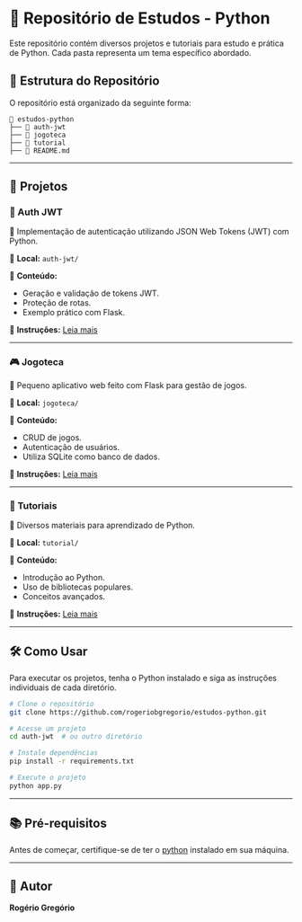 # 📌 Repositório de Estudos - Python

Este repositório contém diversos projetos e tutoriais para estudo e prática de Python. Cada pasta representa um tema específico abordado.

## 📂 Estrutura do Repositório  

O repositório está organizado da seguinte forma:  

```
📂 estudos-python
├── 📂 auth-jwt
├── 📂 jogoteca
├── 📂 tutorial
├── 📄 README.md 
```  

---

## 🚀 Projetos

### 🔑 Auth JWT
📌 Implementação de autenticação utilizando JSON Web Tokens (JWT) com Python.

📂 **Local:** `auth-jwt/`

📜 **Conteúdo:**
- Geração e validação de tokens JWT.
- Proteção de rotas.
- Exemplo prático com Flask.

📌 **Instruções:** [Leia mais](auth-jwt/README.md)

---

### 🎮 Jogoteca
📌 Pequeno aplicativo web feito com Flask para gestão de jogos.

📂 **Local:** `jogoteca/`

📜 **Conteúdo:**
- CRUD de jogos.
- Autenticação de usuários.
- Utiliza SQLite como banco de dados.

📌 **Instruções:** [Leia mais](jogoteca/README.md)

---

### 📖 Tutoriais
📌 Diversos materiais para aprendizado de Python.

📂 **Local:** `tutorial/`

📜 **Conteúdo:**
- Introdução ao Python.
- Uso de bibliotecas populares.
- Conceitos avançados.

📌 **Instruções:** [Leia mais](tutorial/README.md)

---

## 🛠 Como Usar
Para executar os projetos, tenha o Python instalado e siga as instruções individuais de cada diretório.

```bash
# Clone o repositório
git clone https://github.com/rogeriobgregorio/estudos-python.git

# Acesse um projeto
cd auth-jwt  # ou outro diretório

# Instale dependências
pip install -r requirements.txt

# Execute o projeto
python app.py
```

---

## 📚 Pré-requisitos  

Antes de começar, certifique-se de ter o [python](https://www.python.org/) instalado em sua máquina.  

---

## 📌 Autor  

**Rogério Gregório**  

